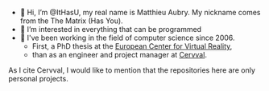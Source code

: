 - 👋 Hi, I’m @ItHasU, my real name is Matthieu Aubry. My nickname comes from the The Matrix (Has You).
- 👀 I’m interested in everything that can be programmed
- 🌱 I've been working in the field of computer science since 2006. 
  * First, a PhD thesis at the [European Center for Virtual Reality](https://cerv.enib.fr/), 
  * than as an engineer and project manager at [Cervval](https://www.cervval.com/).

As I cite Cervval, I would like to mention that the repositories here are only personal projects.

